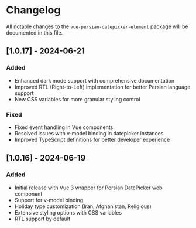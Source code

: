 # Changelog

All notable changes to the `vue-persian-datepicker-element` package will be documented in this file.

## [1.0.17] - 2024-06-21

### Added

- Enhanced dark mode support with comprehensive documentation
- Improved RTL (Right-to-Left) implementation for better Persian language support
- New CSS variables for more granular styling control

### Fixed

- Fixed event handling in Vue components
- Resolved issues with v-model binding in datepicker instances
- Improved TypeScript definitions for better developer experience

## [1.0.16] - 2024-06-19

### Added

- Initial release with Vue 3 wrapper for Persian DatePicker web component
- Support for v-model binding
- Holiday type customization (Iran, Afghanistan, Religious)
- Extensive styling options with CSS variables
- RTL support by default
